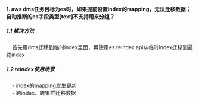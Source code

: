 #### 1. aws dms任务目标为es时，如果提前设置index的mapping，无法迁移数据；自动推断的es字段类型[text]不支持用来分组？
##### 1.1 解决方法
&nbsp;&nbsp;&nbsp;&nbsp;首先用dms迁移到临时index里面，再使用es reindex api从临时index迁移到最终index
##### 1.2 reindex使用场景
&nbsp;&nbsp;&nbsp;&nbsp;- index的mapping发生更新  
&nbsp;&nbsp;&nbsp;&nbsp;- 跨index、跨集群迁移数据  